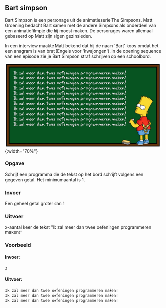 ## Bart simpson

Bart Simpson is een personage uit de animatieserie The Simpsons. Matt Groening bedacht Bart samen met de andere Simpsons als onderdeel van een animatiefilmpje die hij moest maken. De personages waren allemaal gebaseerd op Matt zijn eigen gezinsleden.

In een interview maakte Matt bekend dat hij de naam 'Bart' koos omdat het een anagram is van brat (Engels voor 'kwajongen'). In de opening sequence van een episode zie je Bart Simpson straf schrijven op een schoolbord.


![Bartsimpson](media/bartsimpson.png "BartSimpson"){:width="70%"}

### Opgave

Schrijf een programma die de tekst op het bord schrijft volgens een gegeven getal. Het minimumaantal is 1.

### Invoer

Een geheel getal groter dan 1

### Uitvoer

x-aantal keer de tekst "Ik zal meer dan twee oefeningen programmeren maken!"

### Voorbeeld

#### Invoer:

```
3
```

#### Uitvoer:

```
Ik zal meer dan twee oefeningen programmeren maken!
Ik zal meer dan twee oefeningen programmeren maken!
Ik zal meer dan twee oefeningen programmeren maken!

```
